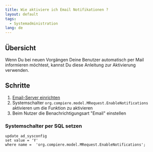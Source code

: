 ```yaml
---
title: Wie aktiviere ich Email Notifikationen ?
layout: default
tags:
  - Systemadministration
lang: de
---
```


## Übersicht

Wenn Du bei neuen Vorgängen Deine Benutzer automatisch per Mail informieren möchtest, kannst Du diese Anleitung zur Aktivierung verwenden.

## Schritte

1. [Email-Server einrichten](Wie_richte_ich_einen_ausgehenden_Mailserver_ein)
1. Systemschalter `org.compiere.model.MRequest.EnableNotifications` aktivieren um die Funktion zu aktivieren
1. Beim Nutzer die Benachrichtigungsart "Email" einstellen


### Systemschalter per SQL setzen

```
update ad_sysconfig
set value = 'Y'
where name =  'org.compiere.model.MRequest.EnableNotifications';
```
